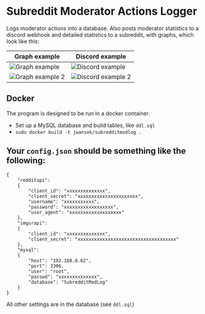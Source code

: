 # Subreddit Moderator Actions Logger

Logs moderator actions into a database. Also posts moderator statistics to a discord webhook
and detailed statistics to a subreddit, with graphs, which look like this:

Graph example | Discord example
--------------|----------------
![Graph example](https://i.imgur.com/Xx39NqZ.png)|![Discord example](https://i.imgur.com/7gKBCEm.png)
![Graph example 2](https://i.imgur.com/ZLgydsF.png)|![Discord example 2](https://i.imgur.com/kwV7wcL.png)

## Docker

The program is designed to be run in a docker container.

 - Set up a MySQL database and build tables, like `ddl.sql`
 - `sudo docker build -t jwansek/subredditmodlog .`

## Your `config.json` should be something like the following:

```
{
    "redditapi":
    {
        "client_id": "xxxxxxxxxxxxxx",
        "client_secret": "xxxxxxxxxxxxxxxxxxxxxx",
        "username": "xxxxxxxxxxx",
        "password": "xxxxxxxxxxxxxxxxxx",
        "user_agent": "xxxxxxxxxxxxxxxxxxx"
    },
    "imgurapi":
    {
        "client_id": "xxxxxxxxxxxxxx",
        "client_secret": "xxxxxxxxxxxxxxxxxxxxxxxxxxxxxxxxxxxx"
    },
    "mysql":
    {
        "host": "192.168.0.62",
        "port": 3306,
        "user": "root",
        "passwd": "xxxxxxxxxxxxxx",
        "database": "SubredditModLog"
    }
}
```

All other settings are in the database (see `ddl.sql`)
